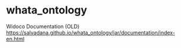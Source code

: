 # whata_ontology
Widoco Documentation (OLD) https://salvadana.github.io/whata_ontology/jar/documentation/index-en.html
